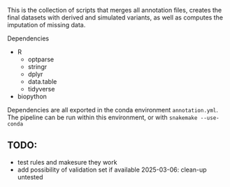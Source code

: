 This is the collection of scripts that merges all annotation files, creates the final datasets with derived and simulated variants, as well as computes the imputation of missing data.

Dependencies
- R
	- optparse
	- stringr
	- dplyr
	- data.table
	- tidyverse
- biopython

Dependencies are all exported in the conda environment `annotation.yml`. The pipeline can be run within this environment, or with `snakemake --use-conda`

## TODO:
- test rules and makesure they work
- add possibility of validation set if available
2025-03-06: clean-up untested
